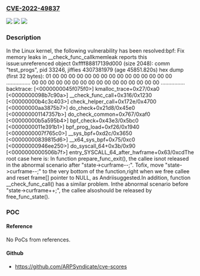 ### [CVE-2022-49837](https://cve.mitre.org/cgi-bin/cvename.cgi?name=CVE-2022-49837)
![](https://img.shields.io/static/v1?label=Product&message=Linux&color=blue)
![](https://img.shields.io/static/v1?label=Version&message=fd978bf7fd312581a7ca454a991f0ffb34c4204b%3C%20d4944497827a3d14bc5a26dbcfb7433eb5a956c0%20&color=brighgreen)
![](https://img.shields.io/static/v1?label=Vulnerability&message=n%2Fa&color=brighgreen)

### Description

In the Linux kernel, the following vulnerability has been resolved:bpf: Fix memory leaks in __check_func_callkmemleak reports this issue:unreferenced object 0xffff88817139d000 (size 2048):  comm "test_progs", pid 33246, jiffies 4307381979 (age 45851.820s)  hex dump (first 32 bytes):    01 00 00 00 00 00 00 00 00 00 00 00 00 00 00 00  ................    00 00 00 00 00 00 00 00 00 00 00 00 00 00 00 00  ................  backtrace:    [<0000000045f075f0>] kmalloc_trace+0x27/0xa0    [<0000000098b7c90a>] __check_func_call+0x316/0x1230    [<00000000b4c3c403>] check_helper_call+0x172e/0x4700    [<00000000aa3875b7>] do_check+0x21d8/0x45e0    [<000000001147357b>] do_check_common+0x767/0xaf0    [<00000000b5a595b4>] bpf_check+0x43e3/0x5bc0    [<0000000011e391b1>] bpf_prog_load+0xf26/0x1940    [<0000000007f765c0>] __sys_bpf+0xd2c/0x3650    [<00000000839815d6>] __x64_sys_bpf+0x75/0xc0    [<00000000946ee250>] do_syscall_64+0x3b/0x90    [<0000000000506b7f>] entry_SYSCALL_64_after_hwframe+0x63/0xcdThe root case here is: In function prepare_func_exit(), the callee isnot released in the abnormal scenario after "state->curframe--;". Tofix, move "state->curframe--;" to the very bottom of the function,right when we free callee and reset frame[] pointer to NULL, as Andriisuggested.In addition, function __check_func_call() has a similar problem. Inthe abnormal scenario before "state->curframe++;", the callee alsoshould be released by free_func_state().

### POC

#### Reference
No PoCs from references.

#### Github
- https://github.com/ARPSyndicate/cve-scores

